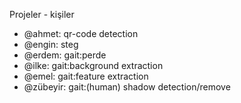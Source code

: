 Projeler - kişiler

* @ahmet: qr-code detection
* @engin: steg
* @erdem: gait:perde
* @ilke: gait:background extraction
* @emel: gait:feature extraction
* @zübeyir: gait:(human) shadow detection/remove

